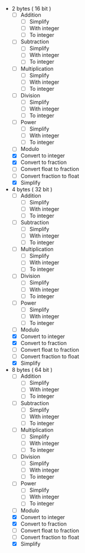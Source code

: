  - 2 bytes ( 16 bit )
     - [ ] Addition
        - [ ] Simplify
        - [ ] With integer
        - [ ] To integer
     - [ ] Subtraction
        - [ ] Simplify
        - [ ] With integer
        - [ ] To integer
     - [ ] Multiplication
        - [ ] Simplify
        - [ ] With integer
        - [ ] To integer
     - [ ] Division
        - [ ] Simplify
        - [ ] With integer
        - [ ] To integer
     - [ ] Power
        - [ ] Simplify
        - [ ] With integer
        - [ ] To integer
     - [ ] Modulo
     - [x] Convert to integer
     - [x] Convert to fraction
     - [ ] Convert float to fraction
     - [ ] Convert fraction to float
     - [x] Simplify
 - 4 bytes ( 32 bit )
     - [ ] Addition
     	- [ ] Simplify
        - [ ] With integer
        - [ ] To integer
     - [ ] Subtraction
     	- [ ] Simplify
        - [ ] With integer
        - [ ] To integer
     - [ ] Multiplication
     	- [ ] Simplify
        - [ ] With integer
        - [ ] To integer
     - [ ] Division
     	- [ ] Simplify
        - [ ] With integer
        - [ ] To integer
     - [ ] Power
        - [ ] Simplify
        - [ ] With integer
        - [ ] To integer
     - [ ] Modulo
     - [x] Convert to integer
     - [x] Convert to fraction
     - [ ] Convert float to fraction
     - [ ] Convert fraction to float
     - [x] Simplify
 - 8 bytes ( 64 bit )
     - [ ] Addition
        - [ ] Simplify
        - [ ] With integer
        - [ ] To integer
     - [ ] Subtraction
        - [ ] Simplify
        - [ ] With integer
        - [ ] To integer
     - [ ] Multiplication
        - [ ] Simplify
        - [ ] With integer
        - [ ] To integer
     - [ ] Division
        - [ ] Simplify
        - [ ] With integer
        - [ ] To integer
     - [ ] Power
        - [ ] Simplify
        - [ ] With integer
        - [ ] To integer
     - [ ] Modulo
     - [x] Convert to integer
     - [x] Convert to fraction
     - [ ] Convert float to fraction
     - [ ] Convert fraction to float
     - [x] Simplify
